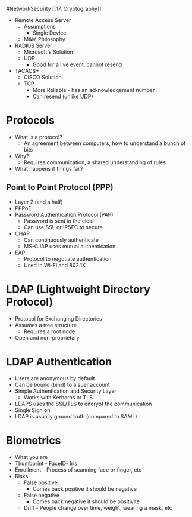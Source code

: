 #NetworkSecurity [[17. Cryptography]]
- Remote Access Server
	- Assumptions
		- Single Device
	- M&M Philosophy
- RADIUS Server
	- Microsoft's Solution
	- UDP
		- Good for a live event, cannot resend
- TACACS+
	- CISCO Solution
	- TCP
		- More Reliable - has an acknowledgement number
		- Can resend (unlike UDP)

# Protocols
- What is a protocol?
	- An agreement between computers, how to understand a bunch of bits
- Why?
	- Requires communication, a shared understanding of rules
- What happens if things fail?

## Point to Point Protocol (PPP)
- Layer 2 (and a half)
- PPPoE
- Password Authentication Protocol (PAP)
	- Password is sent in the clear
	- Can use SSL or IPSEC to secure
- CHAP
	- Can continuously authenticate
	- MS-CJAP uses mutual authentication
- EAP
	- Protocol to negotiate authentication
	- Used in Wi-Fi and 802.1X

# LDAP (Lightweight Directory Protocol)
- Protocol for Exchanging Directories
- Assumes a tree structure
	- Requires a root node
- Open and non-proprietary

# LDAP Authentication
- Users are anonymous by default
- Can be bound (bind) to a suer account
- Simple Authentication and Security Layer
	- Works with Kerberos or TLS
- LDAPS uses the SSL/TLS to encrypt the communication
- Single Sign on
- LDAP is usually ground truth (compared to SAML)

# Biometrics
- What you are
- Thumbprint - FaceID- Iris
- Enrollment - Process of scanning face or finger, etc
- Risks:
	- False positive
		- Comes back positive it should be negative
	- False negative
		- Comes back negative it should be positivite
	- Drift - People change over time, weight, wearing a mask, etc